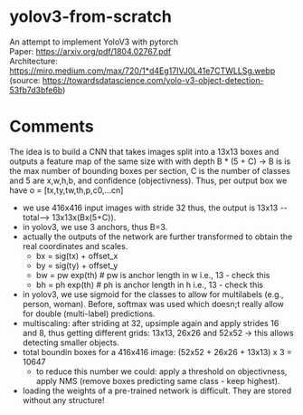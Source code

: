 # yolov3-from-scratch
An attempt to implement YoloV3 with pytorch<br>
Paper: https://arxiv.org/pdf/1804.02767.pdf<br>
Architecture: https://miro.medium.com/max/720/1*d4Eg17IVJ0L41e7CTWLLSg.webp (source: https://towardsdatascience.com/yolo-v3-object-detection-53fb7d3bfe6b)<br>

# Comments
The idea is to build a CNN that takes images split into a 13x13 boxes and outputs a feature map of the same size with with depth B * (5 + C) -> B is is the max number of bounding boxes per section, C is the number of classes and 5 are x,w,h,b, and confidence (objectivness). Thus, per output box we have o = [tx,ty,tw,th,p,c0,...cn]
- we use 416x416 input images with stride 32 thus, the output is 13x13 --total--> 13x13x(Bx(5+C)).
- in yolov3, we use 3 anchors, thus B=3.
- actually the outputs of the network are further transformed to obtain the real coordinates and scales.
    * bx = sig(tx) + offset_x
    * by = sig(ty) + offset_y
    * bw = pw exp(th) # pw is anchor length in w i.e., 13 - check this
    * bh = ph exp(th) # ph is anchor length in h i.e., 13 - check this
- in yolov3, we use sigmoid for the classes to allow for multilabels (e.g., person, woman). Before, softmax was used which doesn;t really allow for double (multi-label) predictions.
- multiscaling: after striding at 32, upsimple again and apply strides 16 and 8, thus getting different grids: 13x13, 26x26 and 52x52 -> this allows detecting smaller objects.
- total boundin boxes for a 416x416 image: (52x52 + 26x26 + 13x13) x 3 = 10647
    * to reduce this number we could: apply a threshold on objectivness, apply NMS (remove boxes predicting same class - keep highest).
- loading the weights of a pre-trained network is difficult. They are stored without any structure!